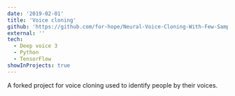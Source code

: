```yaml
---
date: '2019-02-01'
title: 'Voice cloning'
github: 'https://github.com/for-hope/Neural-Voice-Cloning-With-Few-Samples'
external: ''
tech:
  - Deep voice 3
  - Python
  - TensorFlow
showInProjects: true
---
```


A forked project for voice cloning used to identify people by their voices.
